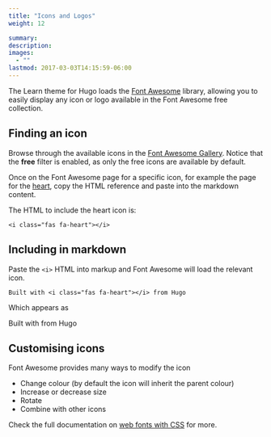 ```yaml
---
title: "Icons and Logos"
weight: 12

summary:
description: 
images: 
  - ""
lastmod: 2017-03-03T14:15:59-06:00
---
```

The Learn theme for Hugo loads the [Font Awesome](https://fontawesome.com) library, allowing you to easily display any icon or logo available in the Font Awesome free collection.

## Finding an icon

Browse through the available icons in the [Font Awesome Gallery](https://fontawesome.com/icons?d=gallery&m=free). Notice that the **free** filter is enabled, as only the free icons are available by default.

Once on the Font Awesome page for a specific icon, for example the page for the [heart](https://fontawesome.com/icons/heart?style=solid), copy the HTML reference and paste into the markdown content.

The HTML to include the heart icon is:

```
<i class="fas fa-heart"></i>
```
## Including in markdown

Paste the `<i>` HTML into markup and Font Awesome will load the relevant icon.

```
Built with <i class="fas fa-heart"></i> from Hugo
```
Which appears as

Built with from Hugo

## Customising icons

Font Awesome provides many ways to modify the icon

+ Change colour (by default the icon will inherit the parent colour)
+ Increase or decrease size
+ Rotate
+ Combine with other icons

Check the full documentation on [web fonts with CSS](https://fontawesome.com/how-to-use/web-fonts-with-css) for more.